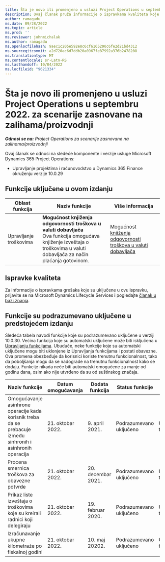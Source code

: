 ```yaml
---
title: Šta je novo ili promenjeno u usluzi Project Operations u septembru 2022. za scenarije zasnovane na zalihama/proizvodnji
description: Ovaj članak pruža informacije o ispravkama kvaliteta koje su dostupne u izdanju usluge Microsoft Dynamics 365 Project Operations za septembar 2022. za scenarije zasnovane na zalihama/proizvodnji.
author: ramagadu
ms.date: 09/28/2022
ms.topic: article
ms.prod: ''
ms.reviewer: johnmichalak
ms.author: ramagadu
ms.openlocfilehash: 9aec1c205e592e8c6cf6165290c6fe2d21bd4312
ms.sourcegitcommit: a2d720ac6d7ddb20a0967fe87992a376b2478208
ms.translationtype: MT
ms.contentlocale: sr-Latn-RS
ms.lasthandoff: 10/04/2022
ms.locfileid: "9621334"
---
```

# <a name="whats-new-or-changed-in-project-operations-september-2022-for-stockedproduction-based-scenarios"></a>Šta je novo ili promenjeno u usluzi Project Operations u septembru 2022. za scenarije zasnovane na zalihama/proizvodnji

_**Odnosi se na:** Project Operations za scenarije zasnovane na zalihama/proizvodnji_

Ovaj članak se odnosi na sledeće komponente i verzije usluge Microsoft Dynamics 365 Project Operations:

- Upravljanje projektima i računovodstvo u Dynamics 365 Finance okruženju verzije 10.0.29

## <a name="features-included-in-this-release"></a>Funkcije uključene u ovom izdanju

| Oblast funkcija | Naziv funkcije | Više informacija |
| --- | --- | --- |
| Upravljanje troškovima | **Mogućnost knjiženja odgovornosti troškova u valuti dobavljača**<br>Ova funkcija omogućava knjiženje izveštaja o troškovima u valuti dobavljača za način plaćanja gotovinom. | [Mogućnost knjiženja odgovornosti troškova u valuti dobavljača](/dynamics365/project-operations/expense/posting-expense-reports#enable-the-ability-to-post-expense-liability-in-vendor-currency-for-cash-payment-method-feature) |

## <a name="quality-updates"></a>Ispravke kvaliteta

Za informacije o ispravkama grešaka koje su uključene u ovu ispravku, prijavite se na Microsoft Dynamics Lifecycle Services i pogledajte [članak u bazi znanja](https://fix.lcs.dynamics.com/Issue/Details?bugId=726559).

## <a name="features-turned-on-by-default-in-upcoming-release"></a>Funkcije su podrazumevano uključene u predstojećem izdanju

Sledeća tabela navodi funkcije koje su podrazumevano uključene u verziji 10.0.30. Većina funkcija koje su automatski uključene može biti isključena u [Upravljanju funkcijama](/dynamics365/fin-ops-core/fin-ops/get-started/feature-management/feature-management-overview). Ubuduće, neke funkcije koje su automatski uključene mogu biti uklonjene iz Upravljanja funkcijama i postati obavezne. Ova promena obezbeđuje da korisnici koriste trenutnu funkcionalnost, tako da poboljšanja mogu da se nadograde na trenutnu funkcionalnost kako se dodaju. Funkcije nikada neće biti automatski omogućene za manje od godinu dana, osim ako nije utvrđeno da su od suštinskog značaja.

| Naziv funkcije | Datum omogućavanja | Dodata funkcija | Status funkcije | Modul |
| --- | --- | --- |--- |--- |
| Omogućavanje asinhrone operacije kada korisnik treba da se prebacuje između sinhronih i asinhronih operacija | 21. oktobar 2022. | 9. april 2021. | Podrazumevano uključeno | Upravljanje troškovima |
| Procena smernica troškova za obavezne potvrde | 21. oktobar 2022. | 20. decembar 2021. | Podrazumevano uključeno | Upravljanje troškovima |
| Prikaz liste izveštaja o troškovima koje su kreirali radnici koji delegiraju | 21. oktobar 2022. | 19. februar 2020. | Podrazumevano uključeno | Upravljanje troškovima |
| Izračunavanje ukupne kilometraže po fiskalnoj godini | 21. oktobar 2022. | 10. maj 20202. | Podrazumevano uključeno | Upravljanje troškovima |
